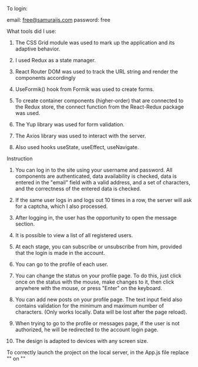 To login:

email: free@samuraijs.com
password: free


What tools did I use:

1. The CSS Grid module was used to mark up the application and its adaptive behavior.

2. I used Redux as a state manager.

3. React Router DOM was used to track the URL string and render the components accordingly

4. UseFormik() hook from Formik was used to create forms.

5. To create container components (higher-order) that are connected to the Redux store, the connect function from the React-Redux package was used.

6. The Yup library was used for form validation.

7. The Axios library was used to interact with the server.

8. Also used hooks useState, useEffect, useNavigate.



Instruction

1. You can log in to the site using your username and password. All components are authenticated, data availability is checked, data is entered in the "email" field with a valid address, and a set of characters, and the correctness of the entered data is checked.

2. If the same user logs in and logs out 10 times in a row, the server will ask for a captcha, which I also processed.

3. After logging in, the user has the opportunity to open the message section.

4. It is possible to view a list of all registered users.

5. At each stage, you can subscribe or unsubscribe from him, provided that the login is made in the account.

6. You can go to the profile of each user.

7. You can change the status on your profile page. To do this, just click once on the status with the mouse, make changes to it, then click anywhere with the mouse, or press "Enter" on the keyboard.

8. You can add new posts on your profile page. The text input field also contains validation for the minimum and maximum number of characters. (Only works locally. Data will be lost after the page reload).

9. When trying to go to the profile or messages page, if the user is not authorized, he will be redirected to the account login page.

10. The design is adapted to devices with any screen size.

To correctly launch the project on the local server, in the App.js file replace
"<HashRouter basename={process.env.PUBLIC_URL}></HashRouter>"
on "<BrowserRouter></BrowserRouter>"